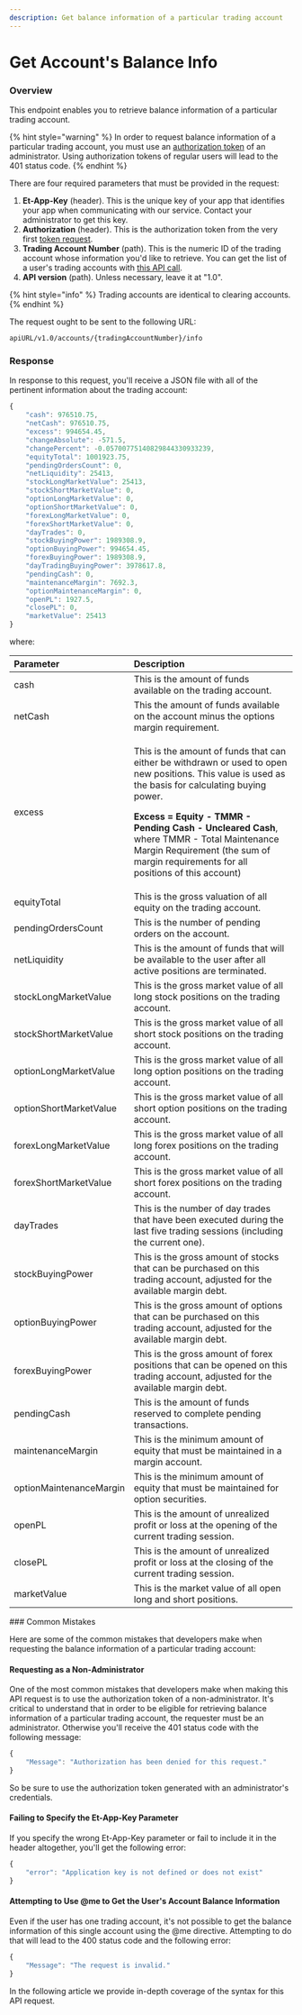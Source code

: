 ```yaml
---
description: Get balance information of a particular trading account
---
```


# Get Account's Balance Info

### Overview

This endpoint enables you to retrieve balance information of a particular trading account.

{% hint style="warning" %}
In order to request balance information of a particular trading account, you must use an [authorization token](../../authentication/requesting-tokens/) of an administrator. Using authorization tokens of regular users will lead to the 401 status code.
{% endhint %}

There are four required parameters that must be provided in the request:

1. **Et-App-Key** \(header\). This is the unique key of your app that identifies your app when communicating with our service. Contact your administrator to get this key.
2. **Authorization** \(header\). This is the authorization token from the very first [token request](../../authentication/requesting-tokens/).
3. **Trading Account Number** \(path\). This is the numeric ID of the trading account whose information you'd like to retrieve. You can get the list of a user's trading accounts with [this API call](../list-users-accounts/).
4. **API version** \(path\). Unless necessary, leave it at "1.0".

{% hint style="info" %}
Trading accounts are identical to clearing accounts.
{% endhint %}

The request ought to be sent to the following URL:

```text
apiURL/v1.0/accounts/{tradingAccountNumber}/info
```

### Response

In response to this request, you'll receive a JSON file with all of the pertinent information about the trading account:

```javascript
{
    "cash": 976510.75,
    "netCash": 976510.75,
    "excess": 994654.45,
    "changeAbsolute": -571.5,
    "changePercent": -0.05700775140829844330933239,
    "equityTotal": 1001923.75,
    "pendingOrdersCount": 0,
    "netLiquidity": 25413,
    "stockLongMarketValue": 25413,
    "stockShortMarketValue": 0,
    "optionLongMarketValue": 0,
    "optionShortMarketValue": 0,
    "forexLongMarketValue": 0,
    "forexShortMarketValue": 0,
    "dayTrades": 0,
    "stockBuyingPower": 1989308.9,
    "optionBuyingPower": 994654.45,
    "forexBuyingPower": 1989308.9,
    "dayTradingBuyingPower": 3978617.8,
    "pendingCash": 0,
    "maintenanceMargin": 7692.3,
    "optionMaintenanceMargin": 0,
    "openPL": 1927.5,
    "closePL": 0,
    "marketValue": 25413
}
```

where:

<table>
  <thead>
    <tr>
      <th style="text-align:left">Parameter</th>
      <th style="text-align:left">Description</th>
    </tr>
  </thead>
  <tbody>
    <tr>
      <td style="text-align:left">cash</td>
      <td style="text-align:left">This is the amount of funds available on the trading account.</td>
    </tr>
    <tr>
      <td style="text-align:left">netCash</td>
      <td style="text-align:left">This the amount of funds available on the account minus the options margin
        requirement.</td>
    </tr>
    <tr>
      <td style="text-align:left">excess</td>
      <td style="text-align:left">
        <p>This is the amount of funds that can either be withdrawn or used to open
          new positions. This value is used as the basis for calculating buying power.</p>
        <p><b>Excess = Equity - TMMR - Pending Cash - Uncleared Cash</b>, where TMMR
          - Total Maintenance Margin Requirement (the sum of margin requirements
          for all positions of this account)</p>
      </td>
    </tr>
    <tr>
      <td style="text-align:left">equityTotal</td>
      <td style="text-align:left">This is the gross valuation of all equity on the trading account.</td>
    </tr>
    <tr>
      <td style="text-align:left">pendingOrdersCount</td>
      <td style="text-align:left">This is the number of pending orders on the account.</td>
    </tr>
    <tr>
      <td style="text-align:left">netLiquidity</td>
      <td style="text-align:left">This is the amount of funds that will be available to the user after all
        active positions are terminated.</td>
    </tr>
    <tr>
      <td style="text-align:left">stockLongMarketValue</td>
      <td style="text-align:left">This is the gross market value of all long stock positions on the trading
        account.</td>
    </tr>
    <tr>
      <td style="text-align:left">stockShortMarketValue</td>
      <td style="text-align:left">This is the gross market value of all short stock positions on the trading
        account.</td>
    </tr>
    <tr>
      <td style="text-align:left">optionLongMarketValue</td>
      <td style="text-align:left">This is the gross market value of all long option positions on the trading
        account.</td>
    </tr>
    <tr>
      <td style="text-align:left">optionShortMarketValue</td>
      <td style="text-align:left">This is the gross market value of all short option positions on the trading
        account.</td>
    </tr>
    <tr>
      <td style="text-align:left">forexLongMarketValue</td>
      <td style="text-align:left">This is the gross market value of all long forex positions on the trading
        account.</td>
    </tr>
    <tr>
      <td style="text-align:left">forexShortMarketValue</td>
      <td style="text-align:left">This is the gross market value of all short forex positions on the trading
        account.</td>
    </tr>
    <tr>
      <td style="text-align:left">dayTrades</td>
      <td style="text-align:left">This is the number of day trades that have been executed during the last
        five trading sessions (including the current one).</td>
    </tr>
    <tr>
      <td style="text-align:left">stockBuyingPower</td>
      <td style="text-align:left">This is the gross amount of stocks that can be purchased on this trading
        account, adjusted for the available margin debt.</td>
    </tr>
    <tr>
      <td style="text-align:left">optionBuyingPower</td>
      <td style="text-align:left">This is the gross amount of options that can be purchased on this trading
        account, adjusted for the available margin debt.</td>
    </tr>
    <tr>
      <td style="text-align:left">forexBuyingPower</td>
      <td style="text-align:left">This is the gross amount of forex positions that can be opened on this
        trading account, adjusted for the available margin debt.</td>
    </tr>
    <tr>
      <td style="text-align:left">pendingCash</td>
      <td style="text-align:left">This is the amount of funds reserved to complete pending transactions.</td>
    </tr>
    <tr>
      <td style="text-align:left">maintenanceMargin</td>
      <td style="text-align:left">This is the minimum amount of equity that must be maintained in a margin
        account.</td>
    </tr>
    <tr>
      <td style="text-align:left">optionMaintenanceMargin</td>
      <td style="text-align:left">This is the minimum amount of equity that must be maintained for option
        securities.</td>
    </tr>
    <tr>
      <td style="text-align:left">openPL</td>
      <td style="text-align:left">This is the amount of unrealized profit or loss at the opening of the
        current trading session.</td>
    </tr>
    <tr>
      <td style="text-align:left">closePL</td>
      <td style="text-align:left">This is the amount of unrealized profit or loss at the closing of the
        current trading session.</td>
    </tr>
    <tr>
      <td style="text-align:left">marketValue</td>
      <td style="text-align:left">This is the market value of all open long and short positions.</td>
    </tr>
  </tbody>
</table>### Common Mistakes

Here are some of the common mistakes that developers make when requesting the balance information of a particular trading account:

#### Requesting as a Non-Administrator

One of the most common mistakes that developers make when making this API request is to use the authorization token of a non-administrator. It's critical to understand that in order to be eligible for retrieving balance information of a particular trading account, the requester must be an administrator. Otherwise you'll receive the 401 status code with the following message:

```javascript
{
    "Message": "Authorization has been denied for this request."
}
```

So be sure to use the authorization token generated with an administrator's credentials.

#### Failing to Specify the Et-App-Key Parameter

If you specify the wrong Et-App-Key parameter or fail to include it in the header altogether, you'll get the following error:

```javascript
{
    "error": "Application key is not defined or does not exist"
}
```

#### Attempting to Use @me to Get the User's Account Balance Information

Even if the user has one trading account, it's not possible to get the balance information of this single account using the @me directive. Attempting to do that will lead to the 400 status code and the following error:

```javascript
{
    "Message": "The request is invalid."
}
```

In the following article we provide in-depth coverage of the syntax for this API request.

